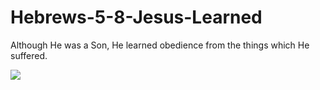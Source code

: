 # Hebrews-5-8-Jesus-Learned

Although He was a Son, He learned obedience from the things which He suffered.


![](https://images.knowing-jesus.com/w/300/58-HEBREWS/Hebrews+5-8+Jesus+Learned+Obedience+Thru+Suffering+brown.jpg)

